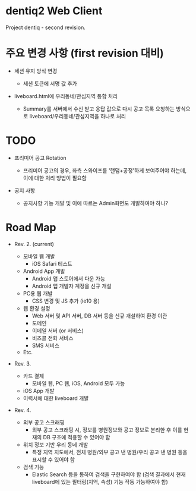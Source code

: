 dentiq2 Web Client
==================

Project dentiq - second revision.

# 주요 변경 사항 (first revision 대비)

* 세션 유지 방식 변경
	- 세션 토큰에 서명 값 추가

* liveboard.html에 우리동네/관심지역 통합 처리
	- Summary를 서버에서 수신 받고 응답 값으로 다시 공고 목록 요청하는 방식으로 liveboard/우리동네/관심지역을 하나로 처리


# TODO

* 프리미어 공고 Rotation
	- 프리미어 공고의 경우, 좌측 스와이프를 '랜덤+공정'하게 보여주어야 하는데, 이에 대한 처리 방법이 필요함

* 공지 사항
	- 공지사항 기능 개발 및 이에 따르는 Admin화면도 개발하여야 하나?


# Road Map

* Rev. 2. (current)
	- 모바일 웹 개발
		- iOS Safari 테스트
	- Android App 개발
		- Android 앱 스토어에서 다운 가능
		- Android 앱 개발자 계정을 신규 개설
	- PC용 웹 개발
		- CSS 변경 및 JS 추가 (ie10 용)
	- 웹 환경 설정
		- Web 서버 및 API 서버, DB 서버 등을 신규 개설하여 환경 이관
		- 도메인
		- 이메일 서버 (or 서비스)
		- 비즈콜 전화 서비스
		- SMS 서비스
	- Etc.

* Rev. 3.
	- 카드 결제
		- 모바일 웹, PC 웹, iOS, Android 모두 가능
	- iOS App 개발
	- 이력서에 대한 liveboard 개발

* Rev. 4.
	- 외부 공고 스크래핑
		- 외부 공고 스크래핑 시, 정보를 병원정보와 공고 정보로 분리한 후 이를 현재의 DB 구조에 적용할 수 있어야 함
	- 위치 정보 기반 우리 동네 개발
		- 특정 지역 지도에서, 전체 병원/외부 공고 낸 병원/우리 공고 낸 병원 등을 표시할 수 있어야 함
	- 검색 기능
		- Elastic Search 등을 통하여 검색을 구현하여야 함 (검색 결과에서 현재 liveboard에 있는 필터링(지역, 속성) 기능 작동 가능하여야 함)
